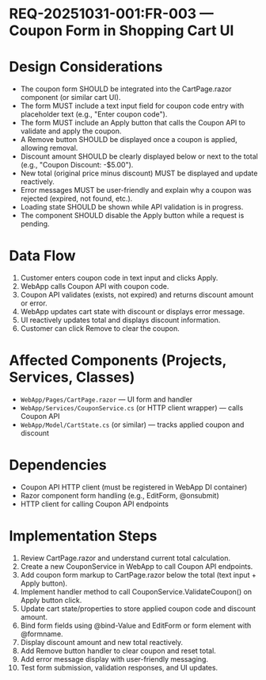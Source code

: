 # REQ-20251031-001:FR-003 — Coupon Form in Shopping Cart UI

# Design Considerations

- The coupon form SHOULD be integrated into the CartPage.razor component (or similar cart UI).
- The form MUST include a text input field for coupon code entry with placeholder text (e.g., "Enter coupon code").
- The form MUST include an Apply button that calls the Coupon API to validate and apply the coupon.
- A Remove button SHOULD be displayed once a coupon is applied, allowing removal.
- Discount amount SHOULD be clearly displayed below or next to the total (e.g., "Coupon Discount: -$5.00").
- New total (original price minus discount) MUST be displayed and update reactively.
- Error messages MUST be user-friendly and explain why a coupon was rejected (expired, not found, etc.).
- Loading state SHOULD be shown while API validation is in progress.
- The component SHOULD disable the Apply button while a request is pending.

# Data Flow

1. Customer enters coupon code in text input and clicks Apply.
2. WebApp calls Coupon API with coupon code.
3. Coupon API validates (exists, not expired) and returns discount amount or error.
4. WebApp updates cart state with discount or displays error message.
5. UI reactively updates total and displays discount information.
6. Customer can click Remove to clear the coupon.

# Affected Components (Projects, Services, Classes)

- `WebApp/Pages/CartPage.razor` — UI form and handler
- `WebApp/Services/CouponService.cs` (or HTTP client wrapper) — calls Coupon API
- `WebApp/Model/CartState.cs` (or similar) — tracks applied coupon and discount

# Dependencies

- Coupon API HTTP client (must be registered in WebApp DI container)
- Razor component form handling (e.g., EditForm, @onsubmit)
- HTTP client for calling Coupon API endpoints

# Implementation Steps

1. Review CartPage.razor and understand current total calculation.
2. Create a new CouponService in WebApp to call Coupon API endpoints.
3. Add coupon form markup to CartPage.razor below the total (text input + Apply button).
4. Implement handler method to call CouponService.ValidateCoupon() on Apply button click.
5. Update cart state/properties to store applied coupon code and discount amount.
6. Bind form fields using @bind-Value and EditForm or form element with @formname.
7. Display discount amount and new total reactively.
8. Add Remove button handler to clear coupon and reset total.
9. Add error message display with user-friendly messaging.
10. Test form submission, validation responses, and UI updates.
